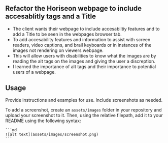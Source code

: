 # <Horiseon Marketing Refactor>

## Refactor the Horiseon webpage to include accesablitly tags and a Title

- The client wants their webpage to include accesabiltiy features and to add a Title to be seen in the webpages browser tab.
- To add accesability features and information to assist with screen readers, video captions, and brail keyboards or in instances of the images not rendering on viewers webpage.
- This will allow users with disabilities to know what the images are by reading the alt tags on the images and giving the user a discreption.
- I learned the importance of alt tags and their importance to potential users of a webpage. 

## Usage

Provide instructions and examples for use. Include screenshots as needed.

To add a screenshot, create an `assets/images` folder in your repository and upload your screenshot to it. Then, using the relative filepath, add it to your README using the following syntax:

    ```md
    ![alt text](assets/images/screenshot.png)
    ```

